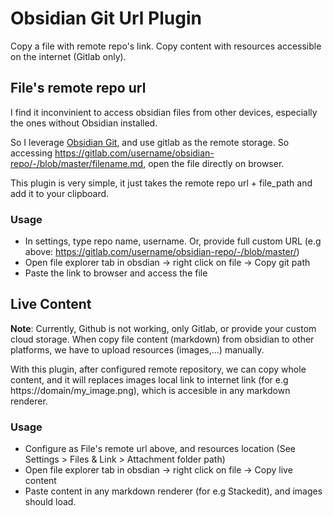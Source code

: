 # Obsidian Git Url Plugin
Copy a file with remote repo's link. Copy content with resources accessible on the internet (Gitlab only). 

## File's remote repo url  
I find it inconvinient to access obsidian files from other devices, especially the ones without Obsidian installed. 

So I leverage [Obsidian Git](https://github.com/denolehov/obsidian-git), and use gitlab as the remote storage.
So accessing https://gitlab.com/username/obsidian-repo/-/blob/master/filename.md, open the file directly on browser. 

This plugin is very simple, it just takes the remote repo url + file_path and add it to your clipboard.

### Usage   
- In settings, type repo name, username. Or, provide full custom URL (e.g above: https://gitlab.com/username/obsidian-repo/-/blob/master/)
- Open file explorer tab in obsdian -> right click on file -> Copy git path
- Paste the link to browser and access the file

## Live Content 
**Note**: Currently, Github is not working, only Gitlab, or provide your custom cloud storage. 
When copy file content (markdown) from obsidian to other platforms, we have to upload resources (images,...) manually.

With this plugin, after configured remote repository, we can copy whole content, and it will replaces images local link to internet link (for e.g https://domain/my_image.png), which is accesible in any markdown renderer. 

### Usage   
- Configure as File's remote url above, and resources location (See Settings > Files & Link > Attachment folder path)
- Open file explorer tab in obsdian -> right click on file -> Copy live content 
- Paste content in any markdown renderer (for e.g Stackedit), and images should load. 
